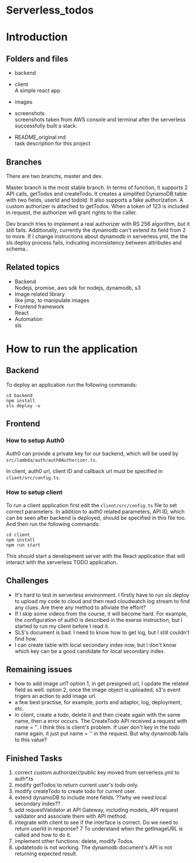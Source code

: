 # Serverless_todos

# Introduction

## Folders and files
* backend <br>

* client <br>
A simple react app
* images <br>

* screenshots <br>
screenshots taken from AWS console and terminal after the serverless successfully built a stack.
* README_original.md <br>
task description for this project
## Branches
There are two branchs, master and dev.

Master branch is the most stable branch. 
In terms of function, it supports 2 API calls, getTodos and createTodo. It creates a simplifed DynamoDB table with two fields, userId and todoId. It also supports a fake authorization. A custom authorizer is attached to getTodos. When a token of 123 is included in request, the authorizer will grant rights to the caller.


Dev branch tries to implement a real authorizer with RS 256 algorithm, but it still fails. Additionally, currently the dynamodb can't extend its field from 2 to more. If I change instructions about dynamodb in serverless.yml, the the sls deploy process fails, indicating inconsistency between attributes and schema..
## Related topics
* Backend <br> 
Nodejs, promise, aws sdk for nodejs, dynamodb, s3 
* Image related library <br> 
like jimp, to manipulate images
* Frontend framework <br> 
React
* Automation <br> 
sls

# How to run the application

## Backend

To deploy an application run the following commands:

```
cd backend
npm install
sls deploy -v
```

## Frontend
### How to setup Auth0
Auth0 can provide a private key for our backend, which will be used by `src/lambda/auth/auth0Authorizer.ts`.

In client, auth0 url, client ID and callback url must be specified in `client/src/config.ts`.
### How to setup client

To run a client application first edit the `client/src/config.ts` file to set correct parameters. In addition to auth0 related parameters, API ID, which can be seen after backend is deployed, should be specified in this file too. And then run the following commands:

```
cd client
npm install
npm run start
```

This should start a development server with the React application that will interact with the serverless TODO application.
## Challenges
* It's hard to test in serverless environment. I firstly have to run sls deploy to upload my code to cloud and then read cloudwatch log stream to find any clues. Are there any method to alliviate the effort?
* If I skip some videos from the course, it will become hard. For example, the configuration of auth0 is described in the exerse instruction, but I started to run my client before I read it. 
* SLS's document is bad. I need to know how to get log, but I still couldn't find how.
* I can create table with local secondary index now, but I don't know which key can be a good candidate for local secondary index.


## Remaining issues

* how to add image url? option 1, in get presigned url, I update the related field as well. option 2, once the image object is uploaded, s3's event trigers an action to add image url.
* a few best practise, for example, ports and adaptor, log, deployment, etc.
* in client, create a todo, delete it and then create again with the same name, then a error occurs. The CreateTodo API received a request with name = ''. I think this is client's problem. If user don't key in the todo name again, it just put name = '' in the request. But why dynamodb fails to this value?






## Finished Tasks
1) correct custom authorizer//public key moved from serverless.yml to auth*.ts
2) modify getTodos to return current user's todo only.
3) modify createTodo to create todo for current user.
4) extend dynamoDB to include more fields. ??why we need local secondary index??
5) add requestValidator at API Gateway, including models, API request validator and associate them with API method.
6) integrate with client to see if the interface is correct. Do we need to return userId in response?
7 To understand when the getImageURL is called and how to do it.
8) implement other functions: delete, modify Todos.
9) updatetodo is not working. The dynamodb document's API is not returning expected result.

